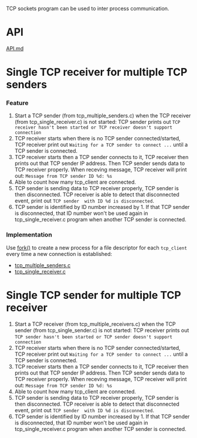 TCP sockets program can be used to inter process communication.

# API

[API.md](API.md)

# Single TCP receiver for multiple TCP senders

### Feature

1. Start a TCP sender (from tcp_multiple_senders.c) when the TCP receiver (from tcp_single_receiver.c) is not started: TCP sender prints out ``TCP receiver hasn't been started or TCP receiver doesn't support connection``
2. TCP receiver starts when there is no TCP sender connected/started, TCP receiver print out ``Waiting for a TCP sender to connect ...`` until a TCP sender is connected.
3. TCP receiver starts then a TCP sender connects to it, TCP receiver then prints out that TCP sender IP address. Then TCP sender sends data to TCP receiver properly.
When receving message, TCP receiver will print out: ``Message from TCP sender ID %d: %s``
5. Able to count how many tcp_client are connected.
6. TCP sender is sending data to TCP receiver properly, TCP sender is then disconnected. TCP receiver is able to detect that disconnected event, print out ``TCP sender  with ID %d is disconnected``.
7. TCP sender is identified by ID number increased by 1. If that TCP sender is disconnected, that ID number won't be used again in tcp_single_receiver.c program when another TCP sender is connected.

### Implementation

Use [fork()](https://github.com/TranPhucVinh/C/tree/master/Physical%20layer/Process/Process%20cloning) to create a new process for a file descriptor for each ``tcp_client`` every time a new connection is established:

* [tcp_multiple_senders.c](tcp_multiple_senders.c)
* [tcp_single_receiver.c](tcp_single_receiver.c)

# Single TCP sender for multiple TCP receiver

1. Start a TCP receiver (from tcp_multiple_receivers.c) when the TCP sender (from tcp_single_sender.c) is not started: TCP receiver prints out ``TCP sender hasn't been started or TCP sender doesn't support connection``
2. TCP receiver starts when there is no TCP sender connected/started, TCP receiver print out ``Waiting for a TCP sender to connect ...`` until a TCP sender is connected.
3. TCP receiver starts then a TCP sender connects to it, TCP receiver then prints out that TCP sender IP address. Then TCP sender sends data to TCP receiver properly.
When receving message, TCP receiver will print out: ``Message from TCP sender ID %d: %s``
5. Able to count how many tcp_client are connected.
6. TCP sender is sending data to TCP receiver properly, TCP sender is then disconnected. TCP receiver is able to detect that disconnected event, print out ``TCP sender  with ID %d is disconnected``.
7. TCP sender is identified by ID number increased by 1. If that TCP sender is disconnected, that ID number won't be used again in tcp_single_receiver.c program when another TCP sender is connected.
